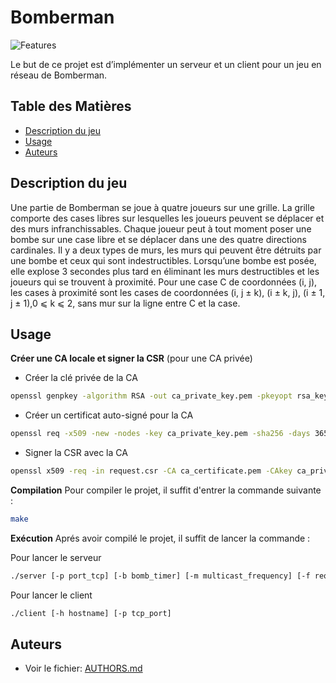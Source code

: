 # Bomberman

![Features](https://skillicons.dev/icons?i=c,git,gitlab,github,vim,vscode)

Le but de ce projet est d’implémenter un serveur et un client pour un jeu en réseau de <a src="https://fr.wikipedia.org/wiki/Bomberman">Bomberman</a>.

## Table des Matières

- [Description du jeu](#description-du-jeu)
- [Usage](#usage)
- [Auteurs](#auteurs)

## Description du jeu

Une partie de Bomberman se joue à quatre joueurs sur une grille. La grille comporte des cases
libres sur lesquelles les joueurs peuvent se déplacer et des murs infranchissables. Chaque joueur
peut à tout moment poser une bombe sur une case libre et se déplacer dans une des quatre
directions cardinales.
Il y a deux types de murs, les murs qui peuvent être détruits par une bombe et ceux qui sont
indestructibles. Lorsqu’une bombe est posée, elle explose 3 secondes plus tard en éliminant les
murs destructibles et les joueurs qui se trouvent à proximité. Pour une case C de coordonnées
(i, j), les cases à proximité sont les cases de coordonnées (i, j &plusmn;
 k), (i &plusmn; k, j), (i &plusmn; 1, j &plusmn; 1),0 ⩽ k ⩽ 2, sans mur sur la ligne entre C et la case.

## Usage

**Créer une CA locale et signer la CSR**
(pour une CA privée)

- Créer la clé privée de la CA

```bash
openssl genpkey -algorithm RSA -out ca_private_key.pem -pkeyopt rsa_keygen_bits:2048
```

- Créer un certificat auto-signé pour la CA

```bash
openssl req -x509 -new -nodes -key ca_private_key.pem -sha256 -days 3650 -out ca_certificate.pem
```

- Signer la CSR avec la CA

```bash
openssl x509 -req -in request.csr -CA ca_certificate.pem -CAkey ca_private_key.pem -CAcreateserial -out certificate.pem -days 365 -sha256
```

**Compilation**
Pour compiler le projet, il suffit d'entrer la commande suivante :

```bash
make
```

**Exécution**
Aprés avoir compilé le projet, il suffit de lancer la commande :

Pour lancer le serveur

```bash
./server [-p port_tcp] [-b bomb_timer] [-m multicast_frequency] [-f request_frequency]
```

Pour lancer le client

```bash
./client [-h hostname] [-p tcp_port]
```

## Auteurs

- Voir le fichier: [AUTHORS.md](AUTHORS.md)
